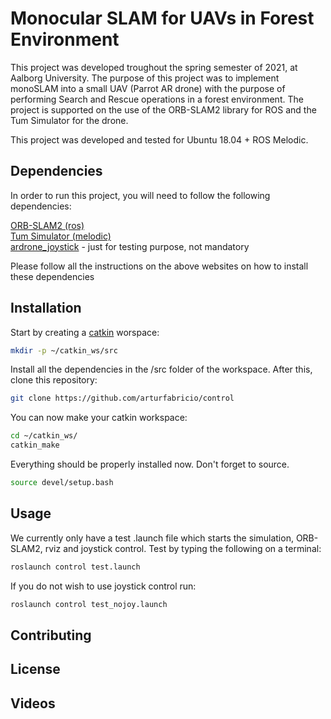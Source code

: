 # Monocular SLAM for UAVs in Forest Environment

This project was developed troughout the spring semester of 2021, at Aalborg University. The purpose of this project was to implement monoSLAM into a small UAV (Parrot AR drone) with the purpose of performing Search and Rescue operations in a forest environment. The project is supported on the use of the ORB-SLAM2 library for ROS and the Tum Simulator for the drone.

This project was developed and tested for Ubuntu 18.04 + ROS Melodic.

## Dependencies

In order to run this project, you will need to follow the following dependencies:

[ORB-SLAM2 (ros)](http://wiki.ros.org/orb_slam2_ros)<br/>
[Tum Simulator (melodic)](https://github.com/surajmahangade/tum_simulator_melodic)<br/>
[ardrone_joystick](https://github.com/acpopescu/ardrone_joystick) - just for testing purpose, not mandatory<br/>

Please follow all the instructions on the above websites on how to install these dependencies

## Installation

Start by creating a [catkin](http://wiki.ros.org/catkin/Tutorials/create_a_workspace) worspace:

```bash
mkdir -p ~/catkin_ws/src
```

Install all the dependencies in the /src folder of the workspace. After this, clone this repository:

```bash
git clone https://github.com/arturfabricio/control
```

You can now make your catkin workspace:

```bash
cd ~/catkin_ws/
catkin_make
```

Everything should be properly installed now. Don't forget to source.

```bash
source devel/setup.bash
```

## Usage

We currently only have a test .launch file which starts the simulation, ORB-SLAM2, rviz and joystick control. Test by typing the following on a terminal:

```bash
roslaunch control test.launch
```
If you do not wish to use joystick control run:

```bash
roslaunch control test_nojoy.launch
```

## Contributing

## License

## Videos
